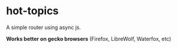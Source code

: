 # hot-topics
A simple router using async js.

**Works better on gecko browsers** (Firefox, LibreWolf, Waterfox, etc)